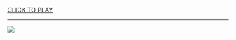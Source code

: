 
<a href="https://premium76.site?title=minecraft_unblocked_online_game&ref=13M">CLICK TO PLAY</a></h3>
<hr>

<a href="https://premium76.site?title=minecraft_unblocked_online_game&ref=13M"><img src="https://clearcache.store/games.png"></a>


